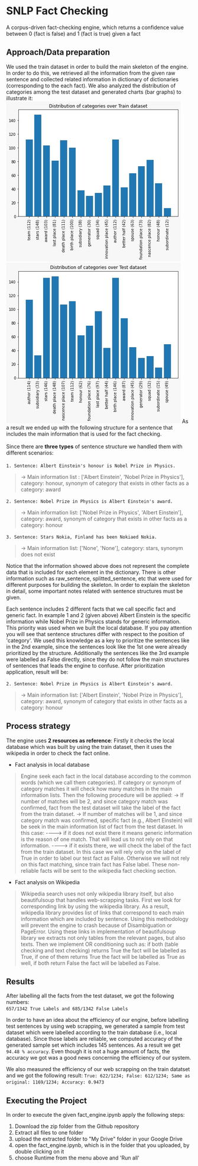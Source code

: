 # SNLP Fact Checking
A corpus-driven fact-checking engine, which returns a confidence value between 0 (fact is false) and 1 (fact is true) given a fact

## Approach/Data preparation
We used the train dataset in order to build the main skeleton of the engine. In order to do this, we retrieved all the information from the given raw sentence and collected related information in dictionary of dictionaries (corresponding to the each fact).
We also analyzed the distribution of categories among the test dataset and generated charts (bar graphs) to illustrate it:
<img src="https://github.com/LittleOneNoise/SNLP_Fact_Checking/blob/73169367f6a24f5e6cb95896b12bd29851bdeafb/Images/distrib_cat_train.jpeg">
<img src="https://github.com/LittleOneNoise/SNLP_Fact_Checking/blob/73169367f6a24f5e6cb95896b12bd29851bdeafb/Images/distrib_cat_test.jpeg">
As a result we ended up with the following structure for a sentence that includes the main information that is used for the fact checking.<br/><br/>
Since there are **three types** of sentence structure we handled them with different scenarios:<br/><br/>
`1. Sentence: Albert Einstein's honour is Nobel Prize in Physics.`<br/>
> -> Main information list : ['Albert Einstein', 'Nobel Prize in Physics'], category: honour, synonym of category that exists in other facts as a category: award

`2. Sentence: Nobel Prize in Physics is Albert Einstein's award.`
> -> Main information list: ['Nobel Prize in Physics', 'Albert Einstein'], category: award, synonym of category that exists in other facts as a category: honour

`3. Sentence: Stars Nokia, Finland has been Nokiaed Nokia.`
> -> Main information list: ['None', 'None'], category: stars, synonym does not exist

Notice that the information showed above does not represent the complete data that is included for each element in the dictionary. There is other information such as raw_sentence, splitted_sentence, etc that were used for different purposes for building the skeleton.
In order to explain the skeleton in detail, some important notes related with sentence structures must be given.

Each sentence includes 2 different facts that we call specific fact and generic fact. In example 1 and 2 (given above) Albert Einstein is the specific information while Nobel Prize in Physics stands for generic information.
This priority was used when we built the local database. If you pay attention you will see that sentence structures differ with respect to the position of 'category'. We used this knowledge as a key to prioritize the sentences like in the 2nd example, since the sentences look like the 1st one were already prioritized by the structure. Additionally the sentences like the 3rd example were labelled as False directly, since they do not follow the main structures of sentences that leads the engine to confuse. After prioritization application, result will be:

`2. Sentence: Nobel Prize in Physics is Albert Einstein's award.`
> -> Main information list: ['Albert Einstein', 'Nobel Prize in Physics'], category: award, synonym of category that exists in other facts as a category: honour

## Process strategy
The engine uses **2 resources as reference**: Firstly it checks the local database which was built by using the train dataset, then it uses the wikipedia in order to check the fact online.<br/>

* Fact analysis in local database

> Engine seek each fact in the local database according to the common words (which we call them categories). If category or synonym of category matches it will check how many matches in the main information lists. Then the following 
procedure will be applied:
-> If number of matches will be 2, and since category match was confirmed, fact from the test dataset will take the label of the fact from the train dataset. 
-> If number of matches will be 1, and since category match was confirmed, specific fact (e.g., Albert Einstein) will be seek in the main information list of fact from the test dataset. In this case:
----> if it does not exist there it means generic information is the reason of one match. That will lead us to not rely on that information.
----> if it exists there, we will check the label of the fact from the train dataset. In this case we will rely only on the label of True in order to label our test fact as False. Otherwise we will not rely on this fact matching, 
since train fact has False label. These non-reliable facts will be sent to the wikipedia fact checking section.

* Fact analysis on Wikipedia

> Wikipedia search uses not only wikipedia library itself, but also beautifulsoup that handles web-scrapping tasks. First we look for corresponding link by using the wikipedia library. As a result, wikipedia library provides list of 
links that correspond to each main information which are included by sentence. Using this methodology will prevent the engine to crash because of Disambiguation or PageError. Using these links in implementation of beautifulsoup 
library we extracts not only tables from the relevant pages, but also texts. Then we implement OR conditioning such as: 
if both (table checking and text checking) returns True the fact will be labelled as True,
if one of them returns True the fact will be labelled as True as well,
if both return False the fact will be labelled as False.

## Results
After labelling all the facts from the test dataset, we got the following numbers:<br/>
`657/1342 True Labels and 685/1342 False Labels`

In order to have an idea about the efficiency of our engine, before labelling test sentences by using web scrapping, we generated a sample from test dataset which were labelled according to the train database (i.e., local database). Since those labels are reliable, we computed accuracy of the generated sample set which includes 145 sentences. As a result we get `94.48 % accuracy`. Even though it is not a huge amount of facts, the accuracy we got was a good news concerning the efficiency of our system.

We also measured the efficiency of our web scrapping on the train datatset and we got the following result:
`True: 622/1234; False: 612/1234; Same as original: 1169/1234; Accuracy: 0.9473`

## Executing the Project
In order to execute the given fact_engine.ipynb apply the following steps:

1. Download the zip folder from the Github repository
2. Extract all files to one folder
3. upload the extracted folder to "My Drive" folder in your Google Drive
4. open the fact_engine.ipynb, which is in the folder that you uploaded, by double clicking on it
5. choose Runtime from the menu above and 'Run all'
